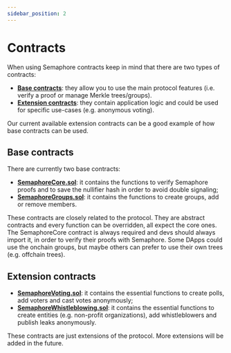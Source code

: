 ```yaml
---
sidebar_position: 2
---
```


# Contracts

When using Semaphore contracts keep in mind that there are two types of contracts:

- [**Base contracts**](https://github.com/semaphore-protocol/semaphore/tree/main/contracts/base): they allow you to use the main protocol features (i.e. verify a proof or manage Merkle trees/groups).
- [**Extension contracts**](https://github.com/semaphore-protocol/semaphore/tree/main/contracts/extensions): they contain application logic and could be used for specific use-cases (e.g. anonymous voting).

Our current available extension contracts can be a good example of how base contracts can be used.

## Base contracts

There are currently two base contracts:

- [**SemaphoreCore.sol**](https://github.com/semaphore-protocol/semaphore/blob/main/contracts/base/SemaphoreCore.sol): it contains the functions to verify Semaphore proofs and to save the nullifier hash in order to avoid double signaling;
- [**SemaphoreGroups.sol**](https://github.com/semaphore-protocol/semaphore/blob/main/contracts/base/SemaphoreGroups.sol): it contains the functions to create groups, add or remove members.

These contracts are closely related to the protocol. They are abstract contracts and every function can be overridden, all expect the core ones. The SemaphoreCore contract is always required and devs should always import it, in order to verify their proofs with Semaphore. Some DApps could use the onchain groups, but maybe others can prefer to use their own trees (e.g. offchain trees).

## Extension contracts

- [**SemaphoreVoting.sol**](https://github.com/semaphore-protocol/semaphore/blob/main/contracts/extensions/SemaphoreVoting.sol): it contains the essential functions to create polls, add voters and cast votes anonymously;
- [**SemaphoreWhistleblowing.sol**](https://github.com/semaphore-protocol/semaphore/blob/main/contracts/extensions/SemaphoreWhistleblowing.sol): it contains the essential functions to create entities (e.g. non-profit organizations), add whistleblowers and publish leaks anonymously.

These contracts are just extensions of the protocol. More extensions will be added in the future.
